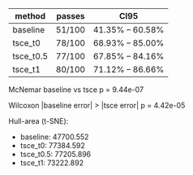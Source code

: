 | method | passes | CI95 |
|--------|--------|------|
| baseline   | 51/100 | 41.35% – 60.58% |
| tsce_t0    | 78/100 | 68.93% – 85.00% |
| tsce_t0.5  | 77/100 | 67.85% – 84.16% |
| tsce_t1    | 80/100 | 71.12% – 86.66% |

McNemar baseline vs tsce p = 9.44e-07

Wilcoxon |baseline error| > |tsce error| p = 4.42e-05

Hull-area (t-SNE):
* baseline: 47700.552
* tsce_t0: 77384.592
* tsce_t0.5: 77205.896
* tsce_t1: 73222.892
